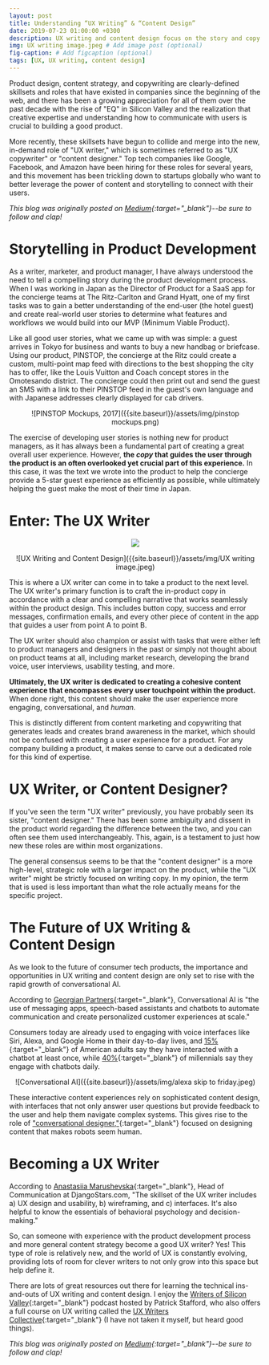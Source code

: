 ```yaml
---
layout: post
title: Understanding “UX Writing” & “Content Design” 
date: 2019-07-23 01:00:00 +0300
description: UX writing and content design focus on the story and copy that make products feel more human...
img: UX writing image.jpeg # Add image post (optional)
fig-caption: # Add figcaption (optional)
tags: [UX, UX writing, content design]
---
```

Product design, content strategy, and copywriting are clearly-defined skillsets and roles that have existed in companies since the beginning of the web, and there has been a growing appreciation for all of them over the past decade with the rise of "EQ" in Silicon Valley and the realization that creative expertise and understanding how to communicate with users is crucial to building a good product.

More recently, these skillsets have begun to collide and merge into the new, in-demand role of "UX writer," which is sometimes referred to as "UX copywriter" or "content designer." Top tech companies like Google, Facebook, and Amazon have been hiring for these roles for several years, and this movement has been trickling down to startups globally who want to better leverage the power of content and storytelling to connect with their users.

*This blog was originally posted on [Medium](https://uxdesign.cc/understanding-ux-writing-content-design-79839ce1df2a){:target="_blank"}--be sure to follow and clap!*

# Storytelling in Product Development
As a writer, marketer, and product manager, I have always understood the need to tell a compelling story during the product development process. When I was working in Japan as the Director of Product for a SaaS app for the concierge teams at The Ritz-Carlton and Grand Hyatt, one of my first tasks was to gain a better understanding of the end-user (the hotel guest) and create real-world user stories to determine what features and workflows we would build into our MVP (Minimum Viable Product).

Like all good user stories, what we came up with was simple: a guest arrives in Tokyo for business and wants to buy a new handbag or briefcase. Using our product, PINSTOP, the concierge at the Ritz could create a custom, multi-point map feed with directions to the best shopping the city has to offer, like the Louis Vuitton and Coach concept stores in the Omotesando district. The concierge could then print out and send the guest an SMS with a link to their PINSTOP feed in the guest's own language and with Japanese addresses clearly displayed for cab drivers.

<p align="center">
![PINSTOP Mockups, 2017]({{site.baseurl}}/assets/img/pinstop mockups.png)
</p>

The exercise of developing user stories is nothing new for product managers, as it has always been a fundamental part of creating a great overall user experience. However, **the *copy* that guides the user through the product is an often overlooked yet crucial part of this experience.** In this case, it was the text we wrote into the product to help the concierge provide a 5-star guest experience as efficiently as possible, while ultimately helping the guest make the most of their time in Japan.

# Enter: The UX Writer
<p align="center">
  <img src="{{site.baseurl}}/assets/img/UX writing image.jpeg">
</p>
<p align="center">
![UX Writing and Content Design]({{site.baseurl}}/assets/img/UX writing image.jpeg)
</p>

This is where a UX writer can come in to take a product to the next level. The UX writer's primary function is to craft the in-product copy in accordance with a clear and compelling narrative that works seamlessly within the product design. This includes button copy, success and error messages, confirmation emails, and every other piece of content in the app that guides a user from point A to point B.

The UX writer should also champion or assist with tasks that were either left to product managers and designers in the past or simply not thought about on product teams at all, including market research, developing the brand voice, user interviews, usability testing, and more.

**Ultimately, the UX writer is dedicated to creating a cohesive content experience that encompasses every user touchpoint within the product.** When done right, this content should make the user experience more engaging, conversational, and *human.*

This is distinctly different from content marketing and copywriting that generates leads and creates brand awareness in the market, which should not be confused with creating a user experience for a product. For any company building a product, it makes sense to carve out a dedicated role for this kind of expertise.

# UX Writer, or Content Designer?
If you've seen the term "UX writer" previously, you have probably seen its sister, "content designer." There has been some ambiguity and dissent in the product world regarding the difference between the two, and you can often see them used interchangeably. This, again, is a testament to just how new these roles are within most organizations.

The general consensus seems to be that the "content designer" is a more high-level, strategic role with a larger impact on the product, while the "UX writer" might be strictly focused on writing copy. In my opinion, the term that is used is less important than what the role actually means for the specific project.

# The Future of UX Writing & Content Design
As we look to the future of consumer tech products, the importance and opportunities in UX writing and content design are only set to rise with the rapid growth of conversational AI.

According to [Georgian Partners](https://georgianpartners.com/investment-thesis-areas/overview-conversational-ai/){:target="_blank"}, Conversational AI is "the use of messaging apps, speech-based assistants and chatbots to automate communication and create personalized customer experiences at scale."

Consumers today are already used to engaging with voice interfaces like Siri, Alexa, and Google Home in their day-to-day lives, and [15%](https://www.convinceandconvert.com/digital-marketing/6-critical-chatbot-statistics-for-2018/){:target="_blank"} of American adults say they have interacted with a chatbot at least once, while [40%](https://acquire.io/blog/chatbots-trends/){:target="_blank"} of millennials say they engage with chatbots daily.

<p align="center">
![Conversational AI]({{site.baseurl}}/assets/img/alexa skip to friday.jpeg)
</p>

These interactive content experiences rely on sophisticated content design, with interfaces that not only answer user questions but provide feedback to the user and help them navigate complex systems. This gives rise to the role of ["conversational designer,"](https://uxdesign.cc/the-conversational-designers-guide-to-ai-assistants-by-ruben-babu-6aa45de578f0){:target="_blank"} focused on designing content that makes robots seem human.

# Becoming a UX Writer
According to [Anastasiia Marushevska](https://uxdesign.cc/how-to-build-a-better-product-with-ux-writing-926d78209ce8){:target="_blank"}, Head of Communication at DjangoStars.com, "The skillset of the UX writer includes a) UX design and usability, b) wireframing, and c) interfaces. It's also helpful to know the essentials of behavioral psychology and decision-making."

So, can someone with experience with the product development process and more general content strategy become a good UX writer? Yes! This type of role is relatively new, and the world of UX is constantly evolving, providing lots of room for clever writers to not only grow into this space but help define it.

There are lots of great resources out there for learning the technical ins-and-outs of UX writing and content design. I enjoy the [Writers of Silicon Valley](https://www.writersofsiliconvalley.com/){:target="_blank"} podcast hosted by Patrick Stafford, who also offers a full course on UX writing called the [UX Writers Collective](https://uxwriterscollective.com/){:target="_blank"} (I have not taken it myself, but heard good things).

*This blog was originally posted on [Medium](https://uxdesign.cc/understanding-ux-writing-content-design-79839ce1df2a){:target="_blank"}--be sure to follow and clap!*

